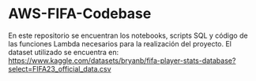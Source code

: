 # AWS-FIFA-Codebase
En este repositorio se encuentran los notebooks, scripts SQL y código de las funciones Lambda necesarios para la realización del proyecto.
El dataset utilizado se encuentra en: https://www.kaggle.com/datasets/bryanb/fifa-player-stats-database?select=FIFA23_official_data.csv
